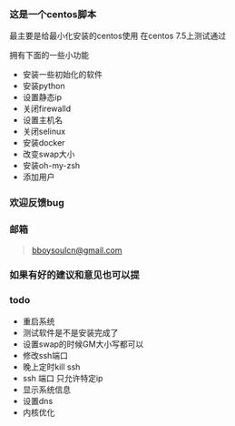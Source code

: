 ### 这是一个centos脚本

最主要是给最小化安装的centos使用
在centos 7.5上测试通过

拥有下面的一些小功能

- 安装一些初始化的软件
- 安装python
- 设置静态ip
- 关闭firewalld
- 设置主机名
- 关闭selinux
- 安装docker
- 改变swap大小
- 安装oh-my-zsh
- 添加用户

### 欢迎反馈bug

### 邮箱

> bboysoulcn@gmail.com

### 如果有好的建议和意见也可以提

### todo

- 重启系统
- 测试软件是不是安装完成了
- 设置swap的时候GM大小写都可以
- 修改ssh端口
- 晚上定时kill ssh
- ssh 端口 只允许特定ip
- 显示系统信息
- 设置dns
- 内核优化
